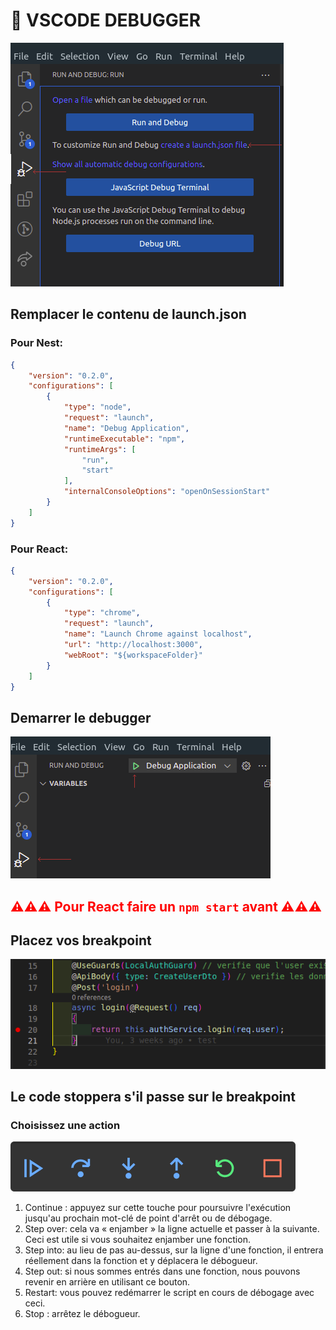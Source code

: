 # 💪 VSCODE DEBUGGER

![Alt text](./debugger-config.png "a title")

## Remplacer le contenu de launch.json

### Pour Nest:
```json
{
    "version": "0.2.0",
    "configurations": [
        {
            "type": "node",
            "request": "launch",
            "name": "Debug Application",
            "runtimeExecutable": "npm",
            "runtimeArgs": [
                "run",
                "start"
            ],
            "internalConsoleOptions": "openOnSessionStart"
        }
    ]
}
```

### Pour React:
```json
{
    "version": "0.2.0",
    "configurations": [
        {
            "type": "chrome",
            "request": "launch",
            "name": "Launch Chrome against localhost",
            "url": "http://localhost:3000",
            "webRoot": "${workspaceFolder}"
        }
    ]
}
```

## Demarrer le debugger

![Alt text](./start-debugger.png "a title")

## <span style="color:red"> ⚠⚠⚠ Pour React faire un `npm start` avant ⚠⚠⚠</span>

## Placez vos breakpoint

![Alt text](./breakpoint.png "a title")

## Le code stoppera s'il passe sur le breakpoint

### Choisissez une action

![Alt text](./debugger.png "a title")

1) Continue : appuyez sur cette touche pour poursuivre l'exécution jusqu'au prochain mot-clé de point d'arrêt ou de débogage. 
2) Step over: cela va « enjamber » la ligne actuelle et passer à la suivante. Ceci est utile si vous souhaitez enjamber une fonction. 
3) Step into: au lieu de pas au-dessus, sur la ligne d'une fonction, il entrera réellement dans la fonction et y déplacera le débogueur. 
4) Step out: si nous sommes entrés dans une fonction, nous pouvons revenir en arrière en utilisant ce bouton. 
5) Restart: vous pouvez redémarrer le script en cours de débogage avec ceci. 
6) Stop : arrêtez le débogueur.